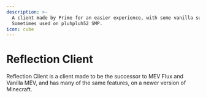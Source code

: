 ```yaml
---
description: >-
  A client made by Prime for an easier experience, with some vanilla support.
  Sometimes used on pluhpluh52 SMP.
icon: cube
---
```


# Reflection Client

Reflection Client is a client made to be the successor to MEV Flux and Vanilla MEV, and has many of the same features, on a newer version of Minecraft.
